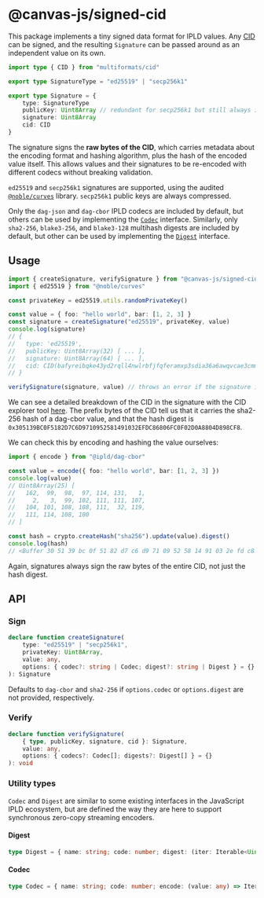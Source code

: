 # @canvas-js/signed-cid

This package implements a tiny signed data format for IPLD values. Any [CID](https://docs.ipfs.tech/concepts/content-addressing/) can be signed, and the resulting `Signature` can be passed around as an independent value on its own.

```ts
import type { CID } from "multiformats/cid"

export type SignatureType = "ed25519" | "secp256k1"

export type Signature = {
	type: SignatureType
	publicKey: Uint8Array // redundant for secp256k1 but still always included
	signature: Uint8Array
	cid: CID
}
```

The signature signs the **raw bytes of the CID**, which carries metadata about the encoding format and hashing algorithm, plus the hash of the encoded value itself. This allows values and their signatures to be re-encoded with different codecs without breaking validation.

`ed25519` and `secp256k1` signatures are supported, using the audited [`@noble/curves`](https://github.com/paulmillr/noble-curves) library. `secp256k1` public keys are always compressed.

Only the `dag-json` and `dag-cbor` IPLD codecs are included by default, but others can be used by implementing the [`Codec`](#codec) interface. Similarly, only `sha2-256`, `blake3-256`, and `blake3-128` multihash digests are included by default, but other can be used by implementing the [`Digest`](#digest) interface.

## Usage

```ts
import { createSignature, verifySignature } from "@canvas-js/signed-cid"
import { ed25519 } from "@noble/curves"

const privateKey = ed25519.utils.randomPrivateKey()

const value = { foo: "hello world", bar: [1, 2, 3] }
const signature = createSignature("ed25519", privateKey, value)
console.log(signature)
// {
//   type: 'ed25519',
//   publicKey: Uint8Array(32) [ ... ],
//   signature: Uint8Array(64) [ ... ],
//   cid: CID(bafyreibqke43yd2rqll4nwlrbfjfqferamxp3sdia36a6awqvcae3cmm7a)
// }

verifySignature(signature, value) // throws an error if the signature is invalid
```

We can see a detailed breakdown of the CID in the signature with the CID explorer tool [here](https://cid.ipfs.tech/#bafyreibqke43yd2rqll4nwlrbfjfqferamxp3sdia36a6awqvcae3cmm7a). The prefix bytes of the CID tell us that it carries the sha2-256 hash of a dag-cbor value, and that the hash digest is `0x305139BC0F5182D7C6D9710952581491032EFDC86806FC0F02D0A8804D898CF8`.

We can check this by encoding and hashing the value ourselves:

```ts
import { encode } from "@ipld/dag-cbor"

const value = encode({ foo: "hello world", bar: [1, 2, 3] })
console.log(value)
// Uint8Array(25) [
//   162,  99,  98,  97, 114, 131,   1,
//     2,   3,  99, 102, 111, 111, 107,
//   104, 101, 108, 108, 111,  32, 119,
//   111, 114, 108, 100
// ]

const hash = crypto.createHash("sha256").update(value).digest()
console.log(hash)
// <Buffer 30 51 39 bc 0f 51 82 d7 c6 d9 71 09 52 58 14 91 03 2e fd c8 68 06 fc 0f 02 d0 a8 80 4d 89 8c f8>
```

Again, signatures always sign the raw bytes of the entire CID, not just the hash digest.

## API

### Sign

```ts
declare function createSignature(
	type: "ed25519" | "secp256k1",
	privateKey: Uint8Array,
	value: any,
	options: { codec?: string | Codec; digest?: string | Digest } = {}
): Signature
```

Defaults to `dag-cbor` and `sha2-256` if `options.codec` or `options.digest` are not provided, respectively.

### Verify

```ts
declare function verifySignature(
	{ type, publicKey, signature, cid }: Signature,
	value: any,
	options: { codecs?: Codec[]; digests?: Digest[] } = {}
): void
```

### Utility types

`Codec` and `Digest` are similar to some existing interfaces in the JavaScript IPLD ecosystem, but are defined the way they are here to support synchronous zero-copy streaming encoders.

#### Digest

```ts
type Digest = { name: string; code: number; digest: (iter: Iterable<Uint8Array>) => Uint8Array }
```

#### Codec

```ts
type Codec = { name: string; code: number; encode: (value: any) => Iterable<Uint8Array> }
```
